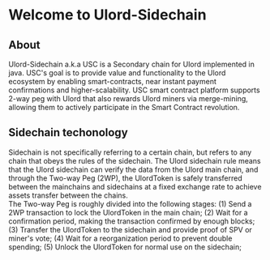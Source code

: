 # Welcome to Ulord-Sidechain

## About
Ulord-Sidechain a.k.a USC is a Secondary chain for Ulord implemented in java. USC's goal is to provide value and functionality to the Ulord ecosystem by enabling smart-contracts, near instant payment confirmations and higher-scalability. USC  smart contract platform  supports 2-way peg with Ulord that also rewards Ulord miners via merge-mining, allowing them to actively participate in the Smart Contract revolution.
 

## Sidechain techonology  
Sidechain is not specifically referring to a certain chain, but refers to any chain that obeys the rules of the sidechain. The Ulord sidechain rule means that the Ulord sidechain can verify the data from the Ulord main chain, and through the Two-way Peg (2WP), the UlordToken is safely transferred between the mainchains and sidechains at a fixed exchange rate to achieve assets transfer between the chains.  
The Two-way Peg is roughly divided into the following stages:
(1)	Send a 2WP transaction to lock the UlordToken in the main chain;
(2)	Wait for a confirmation period, making the transaction confirmed by enough blocks;
(3)	Transfer the UlordToken to the sidechain and provide proof of SPV or miner's vote;
(4)	Wait for a reorganization period to prevent double spending;
(5)	Unlock the UlordToken for normal use on the sidechain;

